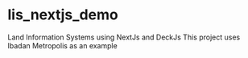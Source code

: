 # lis_nextjs_demo
Land Information Systems using NextJs and DeckJs
This project uses Ibadan Metropolis as an example
